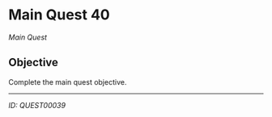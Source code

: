 # Main Quest 40

*Main Quest*

## Objective
Complete the main quest objective.

---
*ID: QUEST00039*